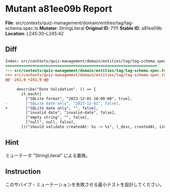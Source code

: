 # Mutant a81ee09b Report

**File**: src/contexts/quiz-management/domain/entities/tag/tag-schema.spec.ts
**Mutator**: StringLiteral
**Original ID**: 7111
**Stable ID**: a81ee09b
**Location**: L245:30–L245:42

## Diff

```diff
Index: src/contexts/quiz-management/domain/entities/tag/tag-schema.spec.ts
===================================================================
--- src/contexts/quiz-management/domain/entities/tag/tag-schema.spec.ts	original
+++ src/contexts/quiz-management/domain/entities/tag/tag-schema.spec.ts	mutated #7111
@@ -241,9 +241,9 @@
 
     describe("Date Validation", () => {
       it.each([
         ["SQLite format", "2023-12-01 10:00:00", true],
-        ["SQLite date only", "2023-12-01", false],
+        ["SQLite date only", "", false],
         ["invalid date", "invalid-date", false],
         ["empty string", "", false],
         ["null", null, false],
       ])("should validate createdAt: %s -> %s", (_desc, createdAt, isValid) => {
```

## Hint

ミューテータ "StringLiteral" による置換。

## Instruction

このサバイブ・ミューテーションを失敗させる最小テストを設計してください。
